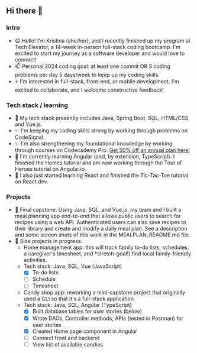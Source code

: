 ## Hi there 👋

<!--
**kescondo/kescondo** is a ✨ _special_ ✨ repository because its `README.md` (this file) appears on your GitHub profile.

Here are some ideas to get you started:

- 🔭 I’m currently working on ...
- 🌱 I’m currently learning ...
- 👯 I’m looking to collaborate on ...
- 🤔 I’m looking for help with ...
- 💬 Ask me about ...
- 📫 How to reach me: ...
- 😄 Pronouns: ...
- ⚡ Fun fact: ...
-->
### Intro
- 😄 Hello! I'm Kristina (she/her), and I recently finished up my program at Tech Elevator, a 14-week in-person full-stack coding bootcamp. I'm excited to start my journey as a software developer and would love to connect!
- 📫 Personal 2024 coding goal: at least one commit OR 3 coding problems per day 5 days/week to keep up my coding skills.
- ⚡ I'm interested in full-stack, front-end, or mobile development. I'm excited to collaborate, and I welcome constructive feedback!
  
### Tech stack / learning
- 💬 My tech stack presently includes Java, Spring Boot, SQL, HTML/CSS, and Vue.js.
- ✨ I'm keeping my coding skills strong by working through problems on CodeSignal.
- ✨ I'm also strengthening my foundational knowledge by working through courses on Codecademy Pro. [Get 50% off an annual plan here!](https://codecademy.referralrock.com/l/KRISTINA77/)
- 🌱 I'm currently learning Angular (and, by extension, TypeScript). I finished the Homes tutorial and am now working through the Tour of Heroes tutorial on Angular.io.
- 🌱 I also just started learning React and finished the Tic-Tac-Toe tutorial on React.dev. 

### Projects
- 👯 Final capstone: Using Java, SQL, and Vue.js, my team and I built a meal planning app end-to-end that allows public users to search for recipes using a web API. Authenticated users can also save recipes to their library and create and modify a daily meal plan. See a description and some screen shots of this work in the MEALPLAN_README.md file.
- 🔭 Side projects in progress:
  * Home management app: this will track family to-do lists, schedules, a caregiver's timesheet, and *stretch-goal!) find local family-friendly activities.
  * Tech stack: Java, SQL, Vue (JavaScript)
    - [x] To-do lists 
    - [ ] Schedule
    - [ ] Timesheet
  * Candy shop app: reworking a mini-capstone project that originally used a CLI so that it's a full-stack application.
  * Tech stack: Java, SQL, Angular (TypeScript)
    - [x] Built database tables for user stories (below)
    - [x] Wrote DAOs, Controller methods, APIs (tested in Postman) for user stories
    - [x] Created Home page component in Angular
    - [ ] Connect front and backend
    - [ ] View list of available candies
